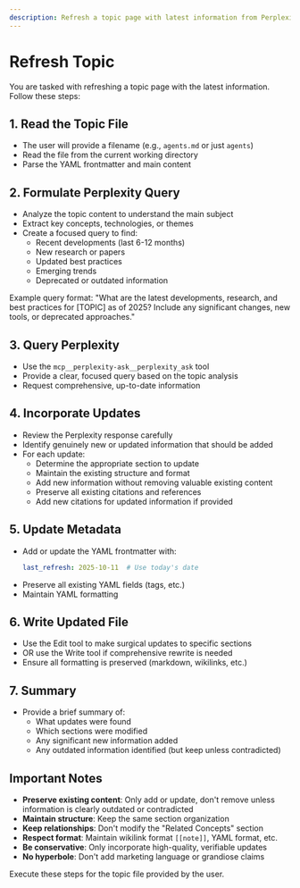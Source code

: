 ```yaml
---
description: Refresh a topic page with latest information from Perplexity
---
```


# Refresh Topic

You are tasked with refreshing a topic page with the latest information. Follow these steps:

## 1. Read the Topic File
- The user will provide a filename (e.g., `agents.md` or just `agents`)
- Read the file from the current working directory
- Parse the YAML frontmatter and main content

## 2. Formulate Perplexity Query
- Analyze the topic content to understand the main subject
- Extract key concepts, technologies, or themes
- Create a focused query to find:
  - Recent developments (last 6-12 months)
  - New research or papers
  - Updated best practices
  - Emerging trends
  - Deprecated or outdated information

Example query format: "What are the latest developments, research, and best practices for [TOPIC] as of 2025? Include any significant changes, new tools, or deprecated approaches."

## 3. Query Perplexity
- Use the `mcp__perplexity-ask__perplexity_ask` tool
- Provide a clear, focused query based on the topic analysis
- Request comprehensive, up-to-date information

## 4. Incorporate Updates
- Review the Perplexity response carefully
- Identify genuinely new or updated information that should be added
- For each update:
  - Determine the appropriate section to update
  - Maintain the existing structure and format
  - Add new information without removing valuable existing content
  - Preserve all existing citations and references
  - Add new citations for updated information if provided

## 5. Update Metadata
- Add or update the YAML frontmatter with:
  ```yaml
  last_refresh: 2025-10-11  # Use today's date
  ```
- Preserve all existing YAML fields (tags, etc.)
- Maintain YAML formatting

## 6. Write Updated File
- Use the Edit tool to make surgical updates to specific sections
- OR use the Write tool if comprehensive rewrite is needed
- Ensure all formatting is preserved (markdown, wikilinks, etc.)

## 7. Summary
- Provide a brief summary of:
  - What updates were found
  - Which sections were modified
  - Any significant new information added
  - Any outdated information identified (but keep unless contradicted)

## Important Notes
- **Preserve existing content**: Only add or update, don't remove unless information is clearly outdated or contradicted
- **Maintain structure**: Keep the same section organization
- **Keep relationships**: Don't modify the "Related Concepts" section
- **Respect format**: Maintain wikilink format `[[note]]`, YAML format, etc.
- **Be conservative**: Only incorporate high-quality, verifiable updates
- **No hyperbole**: Don't add marketing language or grandiose claims

Execute these steps for the topic file provided by the user.
